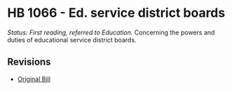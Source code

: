 # HB 1066 - Ed. service district boards
*Status: First reading, referred to Education.*
Concerning the powers and duties of educational service district boards.

## Revisions
* [Original Bill](1/)
